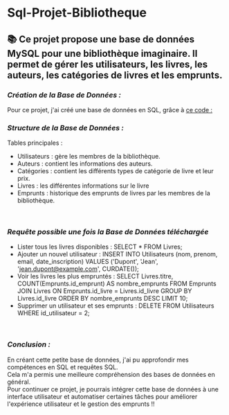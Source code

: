 # Sql-Projet-Bibliotheque
##  📚 Ce projet propose une base de données MySQL pour une bibliothèque imaginaire. Il permet de gérer les utilisateurs, les livres, les auteurs, les catégories de livres et les emprunts.

### *Création de la Base de Données :*
Pour ce projet, j'ai créé une base de données en SQL, grâce à [ce code :](bibliotheque.sql)
  

### *Structure de la Base de Données :*
Tables principales :  
- Utilisateurs : gère les membres de la bibliothèque.    
- Auteurs : contient les informations des auteurs.  
- Catégories : contient les différents types de catégorie de livre et leur prix.  
- Livres : les différentes informations sur le livre
- Emprunts : historique des emprunts de livres par les membres de la bibliothèque.
  
<br>

### *Requête possible une fois la Base de Données téléchargée*
- Lister tous les livres disponibles : SELECT * FROM Livres;
- Ajouter un nouvel utilisateur : INSERT INTO Utilisateurs (nom, prenom, email, date_inscription) VALUES ('Dupont', 'Jean', 'jean.dupont@example.com', CURDATE());
- Voir les livres les plus empruntés : SELECT Livres.titre, COUNT(Emprunts.id_emprunt) AS nombre_emprunts FROM Emprunts JOIN Livres ON Emprunts.id_livre = Livres.id_livre GROUP BY Livres.id_livre ORDER BY nombre_emprunts DESC LIMIT 10;
- Supprimer un utilisateur et ses emprunts : DELETE FROM Utilisateurs WHERE id_utilisateur = 2;

<br>

### *Conclusion :*  
En créant cette petite base de données, j'ai pu approfondir mes compétences en SQL et requêtes SQL.   
Cela m'a permis une meilleure compréhension des bases de données en général.   
Pour continuer ce projet, je pourrais intégrer cette base de données à une interface utilisateur et automatiser certaines tâches pour améliorer l'expérience utilisateur et le gestion des emprunts !!
